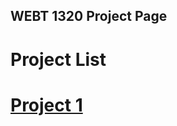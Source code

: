 ## WEBT 1320 Project Page

<h1>Project List<h1>

<a href="images/index.html" target="_blank">Project 1</a>